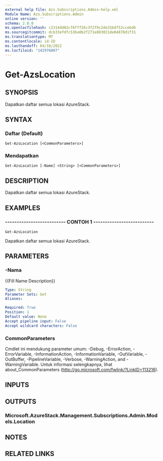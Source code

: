 ```yaml
---
external help file: Azs.Subscriptions.Admin-help.xml
Module Name: Azs.Subscriptions.Admin
online version: ''
schema: 2.0.0
ms.openlocfilehash: c2314dd02cf6fff26c3f2f9c2de31bd752ccebd6
ms.sourcegitcommit: dcb33efdfc53ba0b2f271e883021de84878d1f31
ms.translationtype: MT
ms.contentlocale: id-ID
ms.lasthandoff: 04/18/2022
ms.locfileid: "142976807"
---
```

# Get-AzsLocation

## SYNOPSIS
Dapatkan daftar semua lokasi AzureStack.

## SYNTAX

### Daftar (Default)
```
Get-AzsLocation [<CommonParameters>]
```

### Mendapatkan
```
Get-AzsLocation [-Name] <String> [<CommonParameters>]
```

## DESCRIPTION
Dapatkan daftar semua lokasi AzureStack.

## EXAMPLES

### -------------------------- CONTOH 1 --------------------------
```
Get-AzsLocation
```

Dapatkan daftar semua lokasi AzureStack.

## PARAMETERS

### -Nama
{{Fill Name Description}}

```yaml
Type: String
Parameter Sets: Get
Aliases: 

Required: True
Position: 1
Default value: None
Accept pipeline input: False
Accept wildcard characters: False
```

### CommonParameters
Cmdlet ini mendukung parameter umum: -Debug, -ErrorAction, -ErrorVariable, -InformationAction, -InformationVariable, -OutVariable, -OutBuffer, -PipelineVariable, -Verbose, -WarningAction, and -WarningVariable. Untuk informasi selengkapnya, lihat about_CommonParameters (http://go.microsoft.com/fwlink/?LinkID=113216).

## INPUTS

## OUTPUTS

### Microsoft.AzureStack.Management.Subscriptions.Admin.Models.Location

## NOTES

## RELATED LINKS

